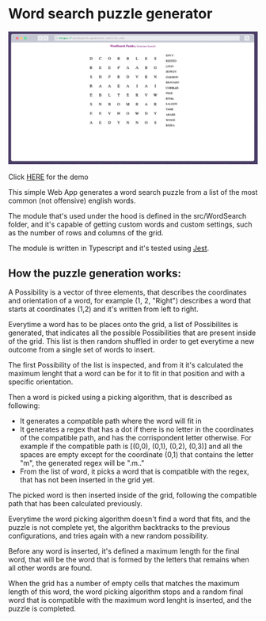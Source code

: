 # Word search puzzle generator

![Home](https://github.com/DomizianoScarcelli/word-find-puzzle/blob/main/github_assets/home.png)

Click [HERE](https://wordsearchgenerator.netlify.app/) for the demo

This simple Web App generates a word search puzzle from a list of the most common (not offensive) english words.

The module that's used under the hood is defined in the src/WordSearch folder, and it's capable of getting custom words and custom settings, such as the number of rows and columns of the grid.

The module is written in Typescript and it's tested using [Jest](https://github.com/facebook/jest).

## How the puzzle generation works:

A Possibility is a vector of three elements, that describes the coordinates and orientation of a word, for example (1, 2, "Right") describes a word that starts at coordinates (1,2) and it's written from left to right.

Everytime a word has to be places onto the grid, a list of Possibilites is generated, that indicates all the possible Possibilities that are present inside of the grid. This list is then random shuffled in order to get everytime a new outcome from a single set of words to insert.

The first Possibility of the list is inspected, and from it it's calculated the maximum lenght that a word can be for it to fit in that position and with a specific orientation.

Then a word is picked using a picking algorithm, that is described as following:

-   It generates a compatible path where the word will fit in
-   It generates a regex that has a dot if there is no letter in the coordinates of the compatible path, and has the corrispondent letter otherwise. For example if the compatible path is [(0,0), (0,1), (0,2), (0,3)] and all the spaces are empty except for the coordinate (0,1) that contains the letter "m", the generated regex will be ".m.."
-   From the list of word, it picks a word that is compatible with the regex, that has not been inserted in the grid yet.

The picked word is then inserted inside of the grid, following the compatible path that has been calculated previously.

Everytime the word picking algorithm doesn't find a word that fits, and the puzzle is not complete yet, the algorithm backtracks to the previous configurations, and tries again with a new random possibility.

Before any word is inserted, it's defined a maximum length for the final word, that will be the word that is formed by the letters that remains when all other words are found.

When the grid has a number of empty cells that matches the maximum length of this word, the word picking algorithm stops and a random final word that is compatible with the maximum word lenght is inserted, and the puzzle is completed.
